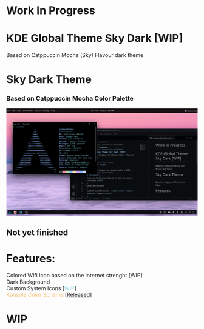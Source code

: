 # Work In Progress
# KDE Global Theme Sky Dark [WIP]
Based on  Catppuccin Mocha (Sky) Flavour dark theme

# Sky Dark Theme

### Based on Catppuccin Mocha Color Palette
![alt text](https://github.com/Jayy-Dev/Global-Theme-Sky-Dark/blob/main/preview/WIP.png?raw=true)
## Not yet finished
# Features:
Colored Wifi Icon based on the internet strenght [WIP]
\
Dark Background
\
Custom System Icons [<span style="color: #89dceb;">WIP</span>]
\
<span style="color: #fab867;">Konsole Color Scheme</span> [<a href="https://github.com/Jayy-Dev/Konsole-Sky-Dark">Released</a>]

# WIP